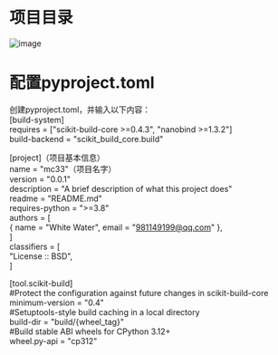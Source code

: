 # 项目目录
![image](https://github.com/user-attachments/assets/e1d457a8-25fa-4ff8-8b4b-03b72a3ef0fa)


# 配置pyproject.toml
创建pyproject.toml，并输入以下内容：  
[build-system]  
requires = ["scikit-build-core >=0.4.3", "nanobind >=1.3.2"]  
build-backend = "scikit_build_core.build"  
  
[project]（项目基本信息）  
name = "mc33"（项目名字）  
version = "0.0.1"  
description = "A brief description of what this project does"  
readme = "README.md"  
requires-python = ">=3.8"  
authors = [  
{ name = "White Water", email = "981149199@qq.com" },  
]  
classifiers = [  
"License :: BSD",  
]  
  
[tool.scikit-build]  
#Protect the configuration against future changes in scikit-build-core  
minimum-version = "0.4"  
#Setuptools-style build caching in a local directory  
build-dir = "build/{wheel_tag}"  
#Build stable ABI wheels for CPython 3.12+  
wheel.py-api = "cp312"  
